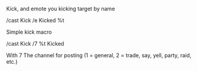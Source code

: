 Kick, and emote you kicking target by name

/cast Kick
/e Kicked %t

 

Simple kick macro

/cast Kick
/7 %t Kicked

With 7 The channel for posting (1 = general, 2 = trade, say, yell, party, raid, etc.)